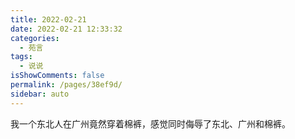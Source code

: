 ```yaml
---
title: 2022-02-21
date: 2022-02-21 12:33:32
categories: 
  - 苑言
tags: 
  - 说说
isShowComments: false
permalink: /pages/38ef9d/
sidebar: auto
---
```


我一个东北人在广州竟然穿着棉裤，感觉同时侮辱了东北、广州和棉裤。
